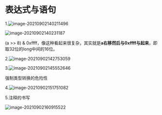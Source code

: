 # 表达式与语句

1.![image-20210902140211496](https://gitee.com/ccnuktd/pic-bed/raw/master/image-20210902140211496.png)

![image-20210902140231187](https://gitee.com/ccnuktd/pic-bed/raw/master/image-20210902140231187.png)

(a >> 8) & 0xffff，像这种看起来很复杂，其实就是**a右移然后与0xffff与起来**，即取32位的long中间的16位。

2.![image-20210902142753059](https://gitee.com/ccnuktd/pic-bed/raw/master/image-20210902142753059.png)

3.![image-20210902145552646](https://gitee.com/ccnuktd/pic-bed/raw/master/image-20210902145552646.png)

强制类型转换的危险性

4.![image-20210902151751082](https://gitee.com/ccnuktd/pic-bed/raw/master/image-20210902151751082.png)

5.注释的书写

![image-20210902160915522](https://gitee.com/ccnuktd/pic-bed/raw/master/image-20210902160915522.png)

